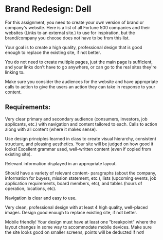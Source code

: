 # Brand Redesign: Dell

For this assignment, you need to create your own version of brand or company's website. Here is a list of all Fortune 500 companies and their websites (Links to an external site.) to use for inspiration, but the brand/company you choose does not have to be from this list. 

Your goal is to create a high quality, professional design that is good enough to replace the existing site, if not better.

You do not need to create multiple pages, just the main page is sufficient, and your links don't have to go anywhere, or can go to the real sites they're linking to.

Make sure you consider the audiences for the website and have appropriate calls to action to give the users an action they can take in response to your content.

## Requirements:

Very clear primary and secondary audience (consumers, investors, job applicants, etc.) with navigation and content tailored to each. Calls to action along with all content (where it makes sense).

Use design principles learned in class to create visual hierarchy, consistent structure, and pleasing aesthetics. Your site will be judged on how good it looks!
Excellent grammar used, well-written content (even if copied from existing site).

Relevant information displayed in an appropriate layout.

Should have a variety of relevant content- paragraphs (about the company, information for buyers, mission statement, etc.), lists (upcoming events, job application requirements, board members, etc), and tables (hours of operation, locations, etc).

Navigation is clear and easy to use.

Very clean, professional design with at least 4 high quality, well-placed images. Design good enough to replace existing site, if not better.

Mobile friendly! Your design must have at least one "breakpoint" where the layout changes in some way to accommodate mobile devices. Make sure the site looks good on smaller screens, points will be deducted if not!
